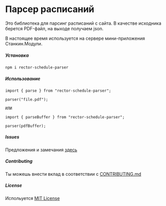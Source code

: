 # Парсер расписаний

Это библиотека для парсинг расписаний с сайта. В качестве исходника берется PDF-файл, на выходе получаем json.

В настоящее время используется на сервере мини-приложения Станкин.Модули.

##### Установка

`npm i rector-schedule-parser`

##### Использование

    import { parse } from "rector-schedule-parser";

    parser("file.pdf");

    ИЛИ

    import { parseBuffer } from "rector-schedule-parser";

    parser(pdfBuffer);

##### Issues

Предложения и замечания [здесь](https://github.com/iPagar/rector-schedule-parser/issues)

##### Contributing

Ты можешь внести вклад в соответствии с [CONTRIBUTING.md](CONTRIBUTING.md)

##### License

Испольуется [MIT License](LICENSE)
